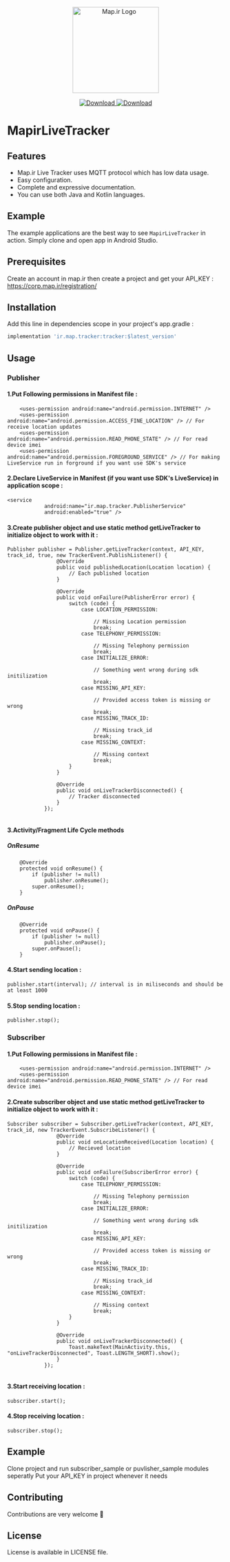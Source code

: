 <p align="center">
<img width="200" src="https://corp.map.ir/wp-content/uploads/2019/06/map-site-logo-1.png" alt="Map.ir Logo">
</p>

<p align="center">
 <a href="https://bintray.com/shivehmapco/Tracker/ir.map.tracker/_latestVersion">
      <img src="https://api.bintray.com/packages/shivehmapco/Tracker/ir.map.tracker/images/download.svg" alt="Download">
   </a>
 <a href="#">
      <img src="https://img.shields.io/badge/API-14%2B-brightgreen.svg?style=flat" alt="Download">
 </a>
</p>


# MapirLiveTracker

<p align="center">

</p>

## Features

- Map.ir Live Tracker uses MQTT protocol which has low data usage.
- Easy configuration.
- Complete and expressive documentation.
- You can use both Java and Kotlin languages. 

## Example

The example applications are the best way to see `MapirLiveTracker` in action. Simply clone and open app in Android Studio.

## Prerequisites

Create an account in map.ir then create a project and get your API_KEY :
https://corp.map.ir/registration/

## Installation

Add this line in dependencies scope in your project's app.gradle :

```bash
implementation 'ir.map.tracker:tracker:$latest_version'
```

## Usage

### Publisher
#### 1.Put Following permissions in Manifest file :

```
    <uses-permission android:name="android.permission.INTERNET" />
    <uses-permission android:name="android.permission.ACCESS_FINE_LOCATION" /> // For receive location updates
    <uses-permission android:name="android.permission.READ_PHONE_STATE" /> // For read device imei
    <uses-permission android:name="android.permission.FOREGROUND_SERVICE" /> // For making LiveService run in forground if you want use SDK's service
```
#### 2.Declare LiveService in Manifest (if you want use SDK's LiveService) in application scope :
```
<service
            android:name="ir.map.tracker.PublisherService"
            android:enabled="true" />
```
#### 3.Create publisher object and use static method getLiveTracker to initialize object to work with it :
```
Publisher publisher = Publisher.getLiveTracker(context, API_KEY, track_id, true, new TrackerEvent.PublishListener() {
                @Override
                public void publishedLocation(Location location) {
                    // Each published location
                }
                
                @Override
                public void onFailure(PublisherError error) {
                    switch (code) {
                        case LOCATION_PERMISSION:
                        
                            // Missing Location permission
                            break;
                        case TELEPHONY_PERMISSION:
                        
                            // Missing Telephony permission
                            break;
                        case INITIALIZE_ERROR:
                        
                            // Something went wrong during sdk initilization
                            break;
                        case MISSING_API_KEY:
                        
                            // Provided access token is missing or wrong
                            break;
                        case MISSING_TRACK_ID:
                        
                            // Missing track_id
                            break;    
                        case MISSING_CONTEXT:
                        
                            // Missing context
                            break;     
                    }
                }

                @Override
                public void onLiveTrackerDisconnected() {
                    // Tracker disconnected
                }
            });
            
```
#### 3.Activity/Fragment Life Cycle methods
##### OnResume
```
    @Override
    protected void onResume() {
        if (publisher != null)
            publisher.onResume();
        super.onResume();
    }
```
##### OnPause
```
    @Override
    protected void onPause() {
        if (publisher != null)
            publisher.onPause();
        super.onPause();
    }

```

#### 4.Start sending location : 
```
publisher.start(interval); // interval is in miliseconds and should be at least 1000
```
#### 5.Stop sending location :
```
publisher.stop();
```
### Subscriber
#### 1.Put Following permissions in Manifest file :

```
    <uses-permission android:name="android.permission.INTERNET" />
    <uses-permission android:name="android.permission.READ_PHONE_STATE" /> // For read device imei
```
#### 2.Create subscriber object and use static method getLiveTracker to initialize object to work with it :

```
Subscriber subscriber = Subscriber.getLiveTracker(context, API_KEY, track_id, new TrackerEvent.SubscribeListener() {
                @Override
                public void onLocationReceived(Location location) {
                    // Recieved location
                }
                
                @Override
                public void onFailure(SubscriberError error) {
                    switch (code) {
                        case TELEPHONY_PERMISSION:
                        
                            // Missing Telephony permission
                            break;
                        case INITIALIZE_ERROR:
                        
                            // Something went wrong during sdk initilization
                            break;
                        case MISSING_API_KEY:
                        
                            // Provided access token is missing or wrong
                            break;
                        case MISSING_TRACK_ID:
                        
                            // Missing track_id
                            break;    
                        case MISSING_CONTEXT:
                        
                            // Missing context
                            break;  
                    }
                }

                @Override
                public void onLiveTrackerDisconnected() {
                    Toast.makeText(MainActivity.this, "onLiveTrackerDisconnected", Toast.LENGTH_SHORT).show();
                }
            });
            
```

#### 3.Start receiving location :
```
subscriber.start();
```
#### 4.Stop receiving location :
```
subscriber.stop();
```
## Example
Clone project and run subscriber_sample or puvlisher_sample modules seperatly
Put your API_KEY in project whenever it needs
## Contributing
Contributions are very welcome 🙌

## License
License is available in LICENSE file.
